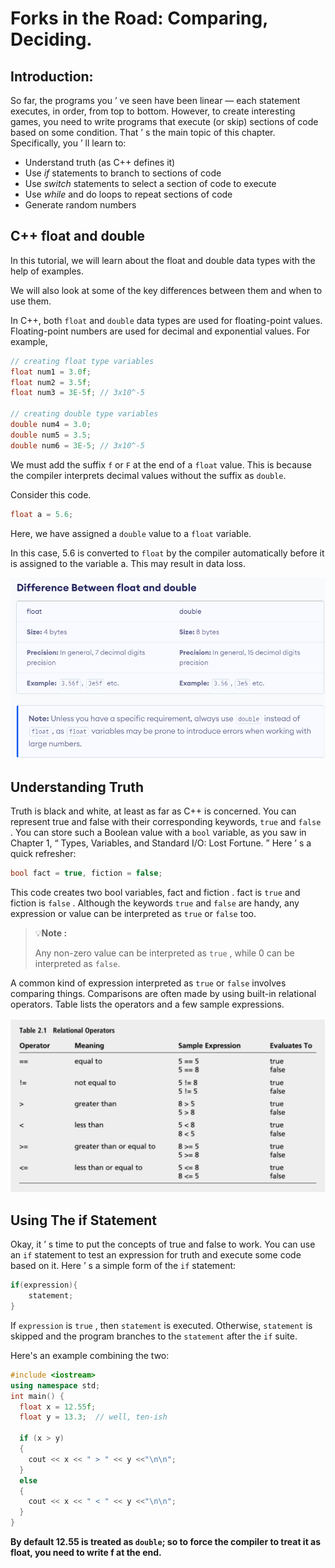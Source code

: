# Forks in the Road: Comparing, Deciding. 

## Introduction:
So far, the programs you ’ ve seen have been linear — each statement executes, in order, from top to bottom. However, to create interesting games, you need to write programs that execute (or skip) sections of code based on some condition. That ’ s the main topic of this chapter. Specifically, you ’ ll learn to:

- Understand truth (as C++ defines it) 
- Use *if* statements to branch to sections of code 
- Use *switch* statements to select a section of code to execute 
- Use *while* and do loops to repeat sections of code 
- Generate random numbers

## C++ float and double
In this tutorial, we will learn about the float and double data types with the help of examples. 

We will also look at some of the key differences between them and when to use them.

In C++, both `float` and `double` data types are used for floating-point values. Floating-point numbers are used for decimal and exponential values. For example,

```c++
// creating float type variables
float num1 = 3.0f;
float num2 = 3.5f;
float num3 = 3E-5f; // 3x10^-5

// creating double type variables
double num4 = 3.0;
double num5 = 3.5;
double num6 = 3E-5; // 3x10^-5
```

We must add the suffix `f` or `F` at the end of a `float` value. This is because the compiler interprets decimal values without the suffix as `double`.

Consider this code.

```c++
float a = 5.6;
```

Here, we have assigned a `double` value to a `float` variable.

In this case, 5.6 is converted to `float` by the compiler automatically before it is assigned to the variable a. This may result in data loss.

<p align="center">
<img src="assets/img_2.png"/>
</p>

## Understanding Truth

Truth is black and white, at least as far as C++ is concerned. You can represent true and false with their corresponding keywords, `true` and `false` . You can store such a Boolean value with a `bool` variable, as you saw in Chapter 1, “ Types, Variables, and Standard I/O: Lost Fortune. ” Here ’ s a quick refresher:

```c++
bool fact = true, fiction = false;
```

This code creates two bool variables, fact and fiction . fact is `true` and fiction is `false` . Although the keywords `true` and `false` are handy, any expression or value can be interpreted as `true` or `false` too.

> 💡**Note :**
>
> Any non-zero value can be interpreted as `true` , while 0 can be interpreted as `false`.

A common kind of expression interpreted as `true` or `false` involves comparing things. Comparisons are often made by using built-in relational operators. Table lists the operators and a few sample expressions.

<p align="center">
<img src="assets/img.png"/>
</p>


## Using The if Statement

Okay, it ’ s time to put the concepts of true and false to work. You can use an `if` statement to test an expression for truth and execute some code based on it. Here ’ s a simple form of the `if` statement:
```c++
if(expression){
    statement;
}
```

If `expression` is `true` , then `statement` is executed. Otherwise, `statement` is skipped and the program branches to the `statement` after the `if` suite.

Here's an example combining the two:

```c++
#include <iostream>
using namespace std;
int main() {
  float x = 12.55f;
  float y = 13.3;  // well, ten-ish

  if (x > y)
  {
    cout << x << " > " << y <<"\n\n";
  }
  else
  {
    cout << x << " < " << y <<"\n\n";
  }
}
```
**By default 12.55 is treated as `double`; so to force the compiler to treat it as float, you need to write f at the end.**
